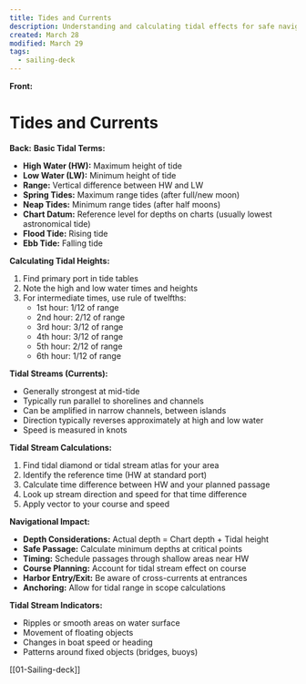 ```yaml
---
title: Tides and Currents
description: Understanding and calculating tidal effects for safe navigation
created: March 28
modified: March 29
tags:
  - sailing-deck
---
```


**Front:**
# Tides and Currents

**Back:**
**Basic Tidal Terms:**
- **High Water (HW):** Maximum height of tide
- **Low Water (LW):** Minimum height of tide
- **Range:** Vertical difference between HW and LW
- **Spring Tides:** Maximum range tides (after full/new moon)
- **Neap Tides:** Minimum range tides (after half moons)
- **Chart Datum:** Reference level for depths on charts (usually lowest astronomical tide)
- **Flood Tide:** Rising tide
- **Ebb Tide:** Falling tide

**Calculating Tidal Heights:**
1. Find primary port in tide tables
2. Note the high and low water times and heights
3. For intermediate times, use rule of twelfths:
   - 1st hour: 1/12 of range
   - 2nd hour: 2/12 of range
   - 3rd hour: 3/12 of range
   - 4th hour: 3/12 of range
   - 5th hour: 2/12 of range
   - 6th hour: 1/12 of range

**Tidal Streams (Currents):**
- Generally strongest at mid-tide
- Typically run parallel to shorelines and channels
- Can be amplified in narrow channels, between islands
- Direction typically reverses approximately at high and low water
- Speed is measured in knots

**Tidal Stream Calculations:**
1. Find tidal diamond or tidal stream atlas for your area
2. Identify the reference time (HW at standard port)
3. Calculate time difference between HW and your planned passage
4. Look up stream direction and speed for that time difference
5. Apply vector to your course and speed

**Navigational Impact:**
- **Depth Considerations:** Actual depth = Chart depth + Tidal height
- **Safe Passage:** Calculate minimum depths at critical points
- **Timing:** Schedule passages through shallow areas near HW
- **Course Planning:** Account for tidal stream effect on course
- **Harbor Entry/Exit:** Be aware of cross-currents at entrances
- **Anchoring:** Allow for tidal range in scope calculations

**Tidal Stream Indicators:**
- Ripples or smooth areas on water surface
- Movement of floating objects
- Changes in boat speed or heading
- Patterns around fixed objects (bridges, buoys) 

[[01-Sailing-deck]]
